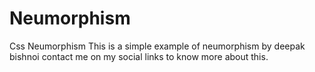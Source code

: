 # Neumorphism
Css Neumorphism
This is a simple example of neumorphism by deepak bishnoi contact me on my social links to know more about this.

